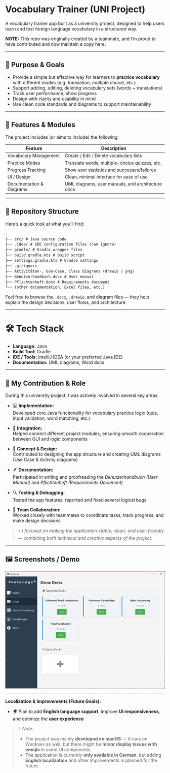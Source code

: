 # Vocabulary Trainer (UNI Project)

A vocabulary trainer app built as a university project, designed to help users learn and test foreign language vocabulary in a structured way.

**NOTE:** This repo was originally created by a teammate, and I’m proud to have contributed and now maintain a copy here.

---

## 🎯 Purpose & Goals

- Provide a simple but effective way for learners to **practice vocabulary** with different modes (e.g. translation, multiple choice, etc.)  
- Support adding, editing, deleting vocabulary sets (words + translations)  
- Track user performance, show progress  
- Design with clarity and usability in mind  
- Use clean code standards and diagrams to support maintainability  

---

## 🧱 Features & Modules

The project includes (or aims to include) the following:

| Feature | Description |
|---|---|
| Vocabulary Management | Create / Edit / Delete vocabulary lists |
| Practice Modes | Translate words, multiple-choice quizzes, etc. |
| Progress Tracking | Show user statistics and successes/failures |
| UI / Design | Clean, minimal interface for ease of use |
| Documentation & Diagrams | UML diagrams, user manuals, and architecture docs |

---

## 📂 Repository Structure

Here’s a quick look at what you’ll find:
```markdown
.
├── src/ # Java source code
├── .idea/ # IDE configuration files (can ignore)
├── gradle/ # Gradle wrapper files
├── build.gradle.kts # Build script
├── settings.gradle.kts # Gradle settings
├── .gitignore
├── Aktivitäten-, Use-Case, Class Diagrams (drawio / png)
├── Benutzerhandbuch.docx # User manual
├── Pflichtenheft.docx # Requirements document
└── (other documentation, Excel files, etc.)
```

Feel free to browse the `.docx`, `.drawio`, and diagram files — they help explain the design decisions, user flows, and architecture.

---



# 🛠 Tech Stack

- **Language:** Java  
- **Build Tool:** Gradle  
- **IDE / Tools:** IntelliJ IDEA (or your preferred Java IDE)  
- **Documentation:** UML diagrams, Word docs  

---

## 👥 My Contribution & Role

During this university project, I was actively involved in several key areas:

- 💻 **Implementation:**  
  Developed core Java functionality for vocabulary practice logic (quiz, input validation, word matching, etc.)

- 🧩 **Integration:**  
  Helped connect different project modules, ensuring smooth cooperation between GUI and logic components

- 🧠 **Concept & Design:**  
  Contributed to designing the app structure and creating UML diagrams (Use Case & Activity diagrams)

- 🪶 **Documentation:**  
  Participated in writing and proofreading the *Benutzerhandbuch (User Manual)* and *Pflichtenheft (Requirements Document)*

- 🔍 **Testing & Debugging:**  
  Tested the app features, reported and fixed several logical bugs

- 🤝 **Team Collaboration:**  
  Worked closely with teammates to coordinate tasks, track progress, and make design decisions

> ⚡ *I focused on making the application stable, clean, and user-friendly — combining both technical and creative aspects of the project.*

---

## 🖼 Screenshots / Demo

![Main screen](screenshots/app_main_screen.png)

---

**Localization & Improvements (Future Goals):**  
- 🌍 Plan to add **English language support**, improve **UI responsiveness**, and optimize the **user experience**

> 💡 *Note:*  
> - The project was mainly **developed on macOS** — it runs on Windows as well, but there might be **minor display issues with emojis** in some UI components.  
> - The application is currently **only available in German**, but adding **English localization** and other improvements is planned for the future.  


